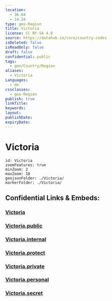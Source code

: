 ```yaml
---
location:
  - 36.04
  - 14.24
type: geo-Region
title: Victoria
license: CC BY-SA 4.0
source: https://datahub.io/core/country-codes
isDeleted: false
isReadOnly: false
draft: false
confidential: public
tags:
  - geo/Country/Region
aliases:
  - Victoria
Languages:
  - de
cssclasses:
  - geo-Region
publish: true
linkTitle:
keywords:
layout:
publishDate:
expiryDate:
---
```


# Victoria

```leaflet
id: Victoria
zoomFeatures: true 
minZoom: 2 
maxZoom: 18
geojsonFolder: ./Victoria/
markerFolder: ./Victoria/
```


## Confidential Links & Embeds: 

### [Victoria](/_Standards/Earth/Continent/Europe/Europe~South/Malta/Cities~Malta/Victoria.md) 

### [Victoria.public](/_public/Earth/Continent/Europe/Europe~South/Malta/Cities~Malta/Victoria.public.md) 

### [Victoria.internal](/_internal/Earth/Continent/Europe/Europe~South/Malta/Cities~Malta/Victoria.internal.md) 

### [Victoria.protect](/_protect/Earth/Continent/Europe/Europe~South/Malta/Cities~Malta/Victoria.protect.md) 

### [Victoria.private](/_private/Earth/Continent/Europe/Europe~South/Malta/Cities~Malta/Victoria.private.md) 

### [Victoria.personal](/_personal/Earth/Continent/Europe/Europe~South/Malta/Cities~Malta/Victoria.personal.md) 

### [Victoria.secret](/_secret/Earth/Continent/Europe/Europe~South/Malta/Cities~Malta/Victoria.secret.md)

